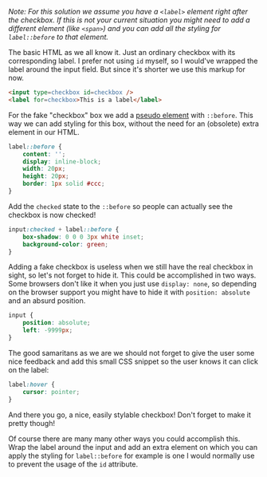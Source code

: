 _Note: For this solution we assume you have a `<label>` element right after the checkbox. If this is not your current situation you might need to add a different element (like `<span>`) and you can add all the styling for `label::before` to that element._

The basic HTML as we all know it. Just an ordinary checkbox with its corresponding label. I prefer not using `id` myself, so I would\'ve wrapped the label around the input field. But since it\'s shorter we use this markup for now.

```html
<input type=checkbox id=checkbox />
<label for=checkbox>This is a label</label>
```

For the fake "checkbox" box we add a [pseudo element](https://developer.mozilla.org/en/docs/Web/CSS/Pseudo-elements) with `::before`. This way we can add styling for this box, without the need for an (obsolete) extra element in our HTML.

```css
label::before {
	content: '';
	display: inline-block;
	width: 20px;
	height: 20px;
	border: 1px solid #ccc;
}
```

Add the `checked` state to the `::before` so people can actually see the checkbox is now checked!

```css
input:checked + label::before {
	box-shadow: 0 0 0 3px white inset;
	background-color: green;
}
```

Adding a fake checkbox is useless when we still have the real checkbox in sight, so let\'s not forget to hide it. This could be accomplished in two ways. Some browsers don\'t like it when you just use `display: none`, so depending on the browser support you might have to hide it with `position: absolute` and an absurd position.

```css
input {
	position: absolute;
	left: -9999px;
}
```

The good samaritans as we are we should not forget to give the user some nice feedback and add this small CSS snippet so the user knows it can click on the label:

```css
label:hover {
	cursor: pointer;
}
```

And there you go, a nice, easily stylable checkbox! Don\'t forget to make it pretty though!

Of course there are many many other ways you could accomplish this. Wrap the label around the input and add an extra element on which you can apply the styling for `label::before` for example is one I would normally use to prevent the usage of the `id` attribute.
